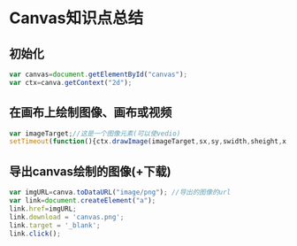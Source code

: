# Canvas知识点总结

## 初始化

```javascript
var canvas=document.getElementById("canvas");
var ctx=canva.getContext("2d");
```

## 在画布上绘制图像、画布或视频

```javascript
var imageTarget;//这是一个图像元素(可以使vedio)
setTimeout(function(){ctx.drawImage(imageTarget,sx,sy,swidth,sheight,x,y,width,height)},0);
```

## 导出canvas绘制的图像(+下载)

```javascript
var imgURL=canva.toDataURL("image/png"); //导出的图像的url
var link=document.createElement("a");
link.href=imgURL;
link.download = 'canvas.png';
link.target = '_blank';
link.click();
```
